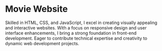 # Movie Website
 Skilled in HTML, CSS, and JavaScript, I excel in creating visually appealing and interactive websites. With a focus on responsive design and user interface enhancements, I bring a strong foundation in front-end development. Eager to contribute technical expertise and creativity to dynamic web development projects.
